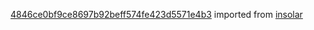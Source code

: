 [4846ce0bf9ce8697b92beff574fe423d5571e4b3](https://github.com/insolar/insolar/commit/4846ce0bf9ce8697b92beff574fe423d5571e4b3) imported from [insolar](https://github.com/insolar/insolar)
